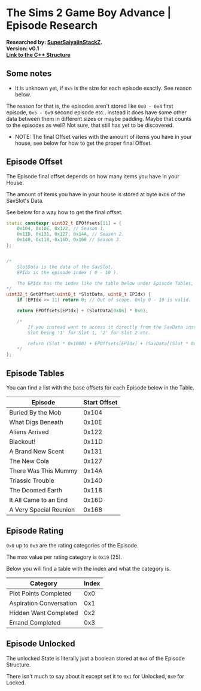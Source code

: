 # The Sims 2 Game Boy Advance | Episode Research

<div>
	<b>Researched by: <a href="https://github.com/SuperSaiyajinStackZ">SuperSaiyajinStackZ</a>.</b><br>
	<b>Version: v0.1</b><br>
	<b><a href="https://github.com/SuperSaiyajinStackZ/Sims2Research/blob/main/Structures/GBA/Episode.cpp">Link to the C++ Structure</a></b><br>
</div>


## Some notes

* It is unknown yet, if `0x5` is the size for each episode exactly. See reason below.

The reason for that is, the episodes aren't stored like `0x0 - 0x4` first episode, `0x5 - 0x9` second episode etc.. instead it does have some other data between them in different sizes or maybe padding. Maybe that counts to the episodes as well? Not sure, that still has yet to be discovered.

* NOTE: The final Offset varies with the amount of items you have in your house, see below for how to get the proper final Offset.



## Episode Offset

The Episode final offset depends on how many items you have in your House.

The amount of items you have in your house is stored at byte `0xD6` of the SavSlot's Data.

See below for a way how to get the final offset.

```cpp
static constexpr uint32_t EPOffsets[11] = {
	0x104, 0x10E, 0x122, // Season 1.
	0x11D, 0x131, 0x127, 0x14A, // Season 2.
	0x140, 0x118, 0x16D, 0x168 // Season 3.
};


/*
	SlotData is the data of the SavSlot.
	EPIdx is the episode index ( 0 - 10 ).

	The EPIdx has the index like the table below under Episode Tables, starting at 0 with "Buried By the Mob" and ending at 10 with "A Very Special Reunion".
*/
uint32_t GetOffset(uint8_t *SlotData, uint8_t EPIdx) {
	if (EPIdx >= 11) return 0; // Out of scope. Only 0 - 10 is valid.

	return EPOffsets[EPIdx] + (SlotData[0xD6] * 0x6);

	/*
		If you instead want to access it directly from the SavData instead of the SlotData, rework it like this:
		Slot being '1' for Slot 1, '2' for Slot 2 etc.

		return (Slot * 0x1000) + EPOffsets[EPIdx] + (SavData[(Slot * 0x1000) + 0xD6] * 0x6);
	*/
};
```



## Episode Tables

You can find a list with the base offsets for each Episode below in the Table.

| Episode                | Start Offset |
| ---------------------- | ------------ |
| Buried By the Mob      | 0x104        |
| What Digs Beneath      | 0x10E        |
| Aliens Arrived         | 0x122        |
| Blackout!              | 0x11D        |
| A Brand New Scent      | 0x131        |
| The New Cola           | 0x127        |
| There Was This Mummy   | 0x14A        |
| Triassic Trouble       | 0x140        |
| The Doomed Earth       | 0x118        |
| It All Came to an End  | 0x16D        |
| A Very Special Reunion | 0x168        |



## Episode Rating

`0x0` up to `0x3` are the rating categories of the Episode.

The max value per rating category is `0x19` (25).

Below you will find a table with the index and what the category is.

| Category                | Index |
| ----------------------- | ----- |
| Plot Points Completed   | 0x0   |
| Aspiration Conversation | 0x1   |
| Hidden Want Completed   | 0x2   |
| Errand Completed        | 0x3   |



## Episode Unlocked

The unlocked State is literally just a boolean stored at `0x4` of the Episode Structure.

There isn't much to say about it except set it to `0x1` for Unlocked, `0x0` for Locked.